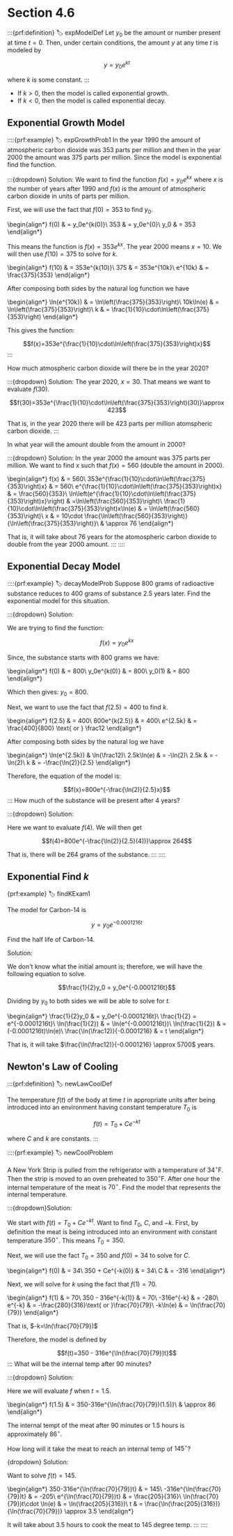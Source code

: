 # Section 4.6

:::{prf:definition}
:label: expModelDef
Let $y_0$ be the amount or number present at time $t=0$. Then, under certain conditions, the amount $y$ at any time $t$ is modeled by 

$$y=y_0e^{kt}$$

where $k$ is some constant.
:::

* If $k>0$, then the model is called exponential growth.
* If $k<0$, then the model is called exponential decay.

## Exponential Growth Model

::::{prf:example}
:label: expGrowthProb1
In the year 1990 the amount of atmospheric carbon dioxide was $353$ parts per million and then in the year 2000 the amount was $375$ parts per million. Since the model is exponential find the function.

:::{dropdown} Solution:
We want to find the function $f(x)=y_0e^{kx}$ where $x$ is the number of years after 1990 and $f(x)$ is the amount of atmospheric carbon dioxide in units of parts per million.

First, we will use the fact that $f(0)=353$ to find $y_0$.

\begin{align*}
    f(0) & = y_0e^{k(0)}\\
    353 & = y_0e^{0}\\
    y_0 & = 353
\end{align*}

This means the function is $f(x)=353e^{kx}$. The year 2000 means $x=10$. We will then use $f(10)=375$ to solve for $k$.

\begin{align*}
    f(10) & = 353e^{k(10)}\\
    375 & = 353e^{10k}\\
    e^{10k} & = \frac{375}{353}
\end{align*}

After composing both sides by the natural log function we have 

\begin{align*}
    \ln(e^{10k}) & = \ln\left(\frac{375}{353}\right)\\
    10k\ln(e) & = \ln\left(\frac{375}{353}\right)\\
    k & = \frac{1}{10}\cdot\ln\left(\frac{375}{353}\right)
\end{align*}

This gives the function:

$$f(x)=353e^{\frac{1}{10}\cdot\ln\left(\frac{375}{353}\right)x}$$
:::

How much atmospheric carbon dioxide will there be in the year 2020?

:::{dropdown} Solution:
The year 2020, $x=30$. That means we want to evaluate $f(30)$.

$$f(30)=353e^{\frac{1}{10}\cdot\ln\left(\frac{375}{353}\right)(30)}\approx 423$$

That is, in the year 2020 there will be 423 parts per million atomspheric carbon dioxide.
:::

In what year will the amount double from the amount in 2000?

:::{dropdown} Solution:
In the year 2000 the amount was 375 parts per million. We want to find $x$ such that $f(x)=560$ (double the amount in 2000).

\begin{align*}
    f(x) & = 560\\
    353e^{\frac{1}{10}\cdot\ln\left(\frac{375}{353}\right)x} & = 560\\
    e^{\frac{1}{10}\cdot\ln\left(\frac{375}{353}\right)x} & = \frac{560}{353}\\
    \ln\left(e^{\frac{1}{10}\cdot\ln\left(\frac{375}{353}\right)x}\right) & =\ln\left(\frac{560}{353}\right)\\
    \frac{1}{10}\cdot\ln\left(\frac{375}{353}\right)x\ln(e) & = \ln\left(\frac{560}{353}\right)\\
    x & = 10\cdot \frac{\ln\left(\frac{560}{353}\right)}{\ln\left(\frac{375}{353}\right)}\\
    & \approx 76
\end{align*}

That is, it will take about 76 years for the atomospheric carbon dioxide to double from the year 2000 amount.
:::
::::

## Exponential Decay Model

::::{prf:example}
:label: decayModelProb
Suppose 800 grams of radioactive substance reduces to 400 grams of substance 2.5 years later. Find the exponential model for this situation.

:::{dropdown} Solution:

We are trying to find the function:

$$f(x)=y_0e^{kx}$$

Since, the substance starts with 800 grams we have:

\begin{align*}
    f(0) & = 800\\
    y_0e^{k(0)} & = 800\\
    y_0(1) & = 800
\end{align*}

Which then gives: $y_0=800$.

Next, we want to use the fact that $f(2.5)=400$ to find $k$.

\begin{align*}
    f(2.5) & = 400\\
    800e^{k(2.5)} & = 400\\
    e^{2.5k} & = \frac{400}{800} \text{ or } \frac12
\end{align*}

After composing both sides by the natural log we have

\begin{align*}
    \ln(e^{2.5k}) & \ln(\frac12)\\
    2.5k\ln(e) & = -\ln(2)\\
    2.5k & = -\ln(2)\\
    k & = -\frac{\ln(2)}{2.5}
\end{align*}

Therefore, the equation of the model is:

$$f(x)=800e^{-\frac{\ln(2)}{2.5}x}$$
:::
How much of the substance will be present after 4 years?

:::{dropdown} Solution:

Here we want to evaluate $f(4)$. We will then get

$$f(4)=800e^{-\frac{\ln(2)}{2.5}(4))}\approx 264$$

That is, there will be 264 grams of the substance.
:::
::::

## Exponential Find $k$

{prf:example}
:label: findKExam1

The model for Carbon-14 is 

$$y=y_0e^{-0.0001216t}$$

Find the half life of Carbon-14.

Solution:

We don't know what the initial amount is; therefore, we will have the following equation to solve.

$$\frac{1}{2}y_0 = y_0e^{-0.0001216t}$$

Dividing by $y_0$ to both sides we will be able to solve for $t$.

\begin{align*}
    \frac{1}{2}y_0 & = y_0e^{-0.0001216t}\\
    \frac{1}{2} = e^{-0.0001216t}\\
    \ln(\frac{1}{2}) & = \ln(e^{-0.0001216t})\\
    \ln(\frac{1}{2}) & = (-0.0001216t)\ln(e)\\
    \frac{\ln(\frac12)}{-0.0001216} & = t
\end{align*}

That is, it will take $\frac{\ln(\frac12)}{-0.0001216} \approx 5700$ years.

## Newton's Law of Cooling

:::{prf:definition}
:label: newLawCoolDef

The temperature $f(t)$ of the body at time $t$ in appropriate units after being introduced into an environment having constant temperature $T_0$ is

$$f(t) = T_0 + Ce^{-kt}$$

where $C$ and $k$ are constants.
:::

::::{prf:example}
:label: newCoolProblem

A New York Strip is pulled from the refrigerator with a temperature of $34^{\circ}\text{F}$. Then the strip is moved to an oven preheated to $350^{\circ}\text{F}$. After one hour the internal temperature of the meat is $70^{\circ}$. Find the model that represents the internal temperature.

:::{dropdown}Solution:

We start with $f(t)=T_0+Ce^{-kt}$. Want to find $T_0$, $C$, and $-k$. First, by definition the meat is being introduced into an environment with constant temperature $350^{\circ}$. This means $T_0=350$.

Next, we will use the fact $T_0=350$ and $f(0)=34$ to solve for $C$.

\begin{align*}
    f(0) & = 34\\
    350 + Ce^{-k(0)} & = 34\\
    C & = -316
\end{align*}

Next, we will solve for $k$ using the fact that $f(1)=70$.

\begin{align*}
    f(1) & = 70\\
    350 - 316e^{-k(1)} & = 70\\
    -316e^{-k} & = -280\\
    e^{-k} & = -\frac{280}{316}\text{ or }\frac{70}{79}\\
    -k\ln(e) & = \ln(\frac{70}{79})
\end{align*}

That is, $-k=\ln(\frac{70}{79})$

Therefore, the model is defined by

$$f(t)=350 - 316e^{\ln(\frac{70}{79})t}$$
:::
What will be the internal temp after 90 minutes?

:::{dropdown} Solution:

Here we will evaluate $f$ when $t=1.5$.

\begin{align*}
    f(1.5) & = 350-316e^{\ln(\frac{70}{79})(1.5)}\\
    & \approx 86
\end{align*}

The internal tempt of the meat after 90 minutes or 1.5 hours is approximately $86^{\circ}$.

How long will it take the meat to reach an internal temp of $145^{\circ}$?

{dropdown} Solution:

Want to solve $f(t)=145$.

\begin{align*}
    350-316e^{\ln(\frac{70}{79})t} & = 145\\
    -316e^{\ln(\frac{70}{79})t} & = -205\\
    e^{\ln(\frac{70}{79})t} & = \frac{205}{316}\\
    \ln(\frac{70}{79})t\cdot \ln(e) & = \ln(\frac{205}{316})\\
    t & = \frac{\ln(\frac{205}{316})}{\ln(\frac{70}{79})} \approx 3.5
\end{align*}

It will take about 3.5 hours to cook the meat to 145 degree temp.
:::
::::